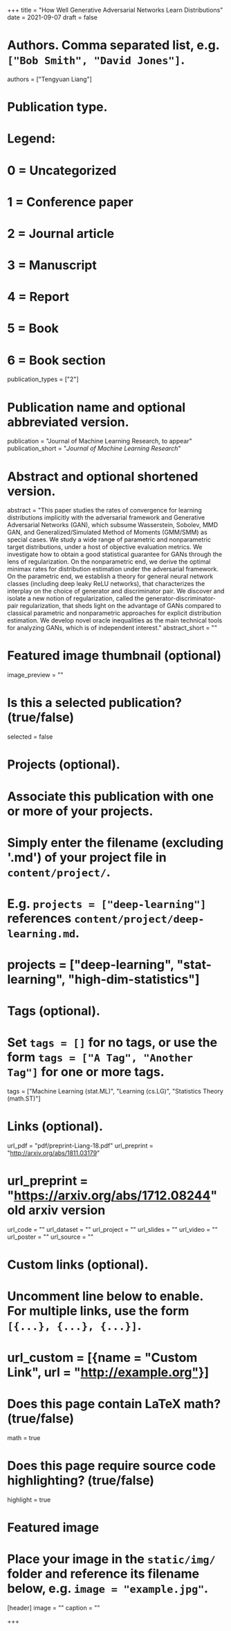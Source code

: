 +++
title = "How Well Generative Adversarial Networks Learn Distributions"
date = 2021-09-07
draft = false

# Authors. Comma separated list, e.g. `["Bob Smith", "David Jones"]`.
authors = ["Tengyuan Liang"]

# Publication type.
# Legend:
# 0 = Uncategorized
# 1 = Conference paper
# 2 = Journal article
# 3 = Manuscript
# 4 = Report
# 5 = Book
# 6 = Book section
publication_types = ["2"]

# Publication name and optional abbreviated version.
publication = "Journal of Machine Learning Research, to appear"
publication_short = "*Journal of Machine Learning Research*"

# Abstract and optional shortened version.
abstract = "This paper studies the rates of convergence for learning distributions implicitly with the adversarial framework and Generative Adversarial Networks (GAN), which subsume Wasserstein, Sobolev, MMD GAN, and Generalized/Simulated Method of Moments (GMM/SMM) as special cases. We study a wide range of parametric and nonparametric target distributions, under a host of objective evaluation metrics. We investigate how to obtain a good statistical guarantee for GANs through the lens of regularization. On the nonparametric end, we derive the optimal minimax rates for distribution estimation under the adversarial framework. On the parametric end, we establish a theory for general neural network classes (including deep leaky ReLU networks), that characterizes the interplay on the choice of generator and discriminator pair. We discover and isolate a new notion of regularization, called the generator-discriminator-pair regularization, that sheds light on the advantage of GANs compared to classical parametric and nonparametric approaches for explicit distribution estimation. We develop novel oracle inequalities as the main technical tools for analyzing GANs, which is of independent interest."
abstract_short = ""

# Featured image thumbnail (optional)
image_preview = ""

# Is this a selected publication? (true/false)
selected = false

# Projects (optional).
#   Associate this publication with one or more of your projects.
#   Simply enter the filename (excluding '.md') of your project file in `content/project/`.
#   E.g. `projects = ["deep-learning"]` references `content/project/deep-learning.md`.
#   projects = ["deep-learning", "stat-learning", "high-dim-statistics"]

# Tags (optional).
#   Set `tags = []` for no tags, or use the form `tags = ["A Tag", "Another Tag"]` for one or more tags.
tags = ["Machine Learning (stat.ML)", "Learning (cs.LG)", "Statistics Theory (math.ST)"]

# Links (optional).
url_pdf = "pdf/preprint-Liang-18.pdf"
url_preprint = "http://arxiv.org/abs/1811.03179"
# url_preprint = "https://arxiv.org/abs/1712.08244" old arxiv version
url_code = ""
url_dataset = ""
url_project = ""
url_slides = ""
url_video = ""
url_poster = ""
url_source = ""

# Custom links (optional).
#   Uncomment line below to enable. For multiple links, use the form `[{...}, {...}, {...}]`.
# url_custom = [{name = "Custom Link", url = "http://example.org"}]

# Does this page contain LaTeX math? (true/false)
math = true

# Does this page require source code highlighting? (true/false)
highlight = true

# Featured image
# Place your image in the `static/img/` folder and reference its filename below, e.g. `image = "example.jpg"`.
[header]
image = ""
caption = ""

+++
